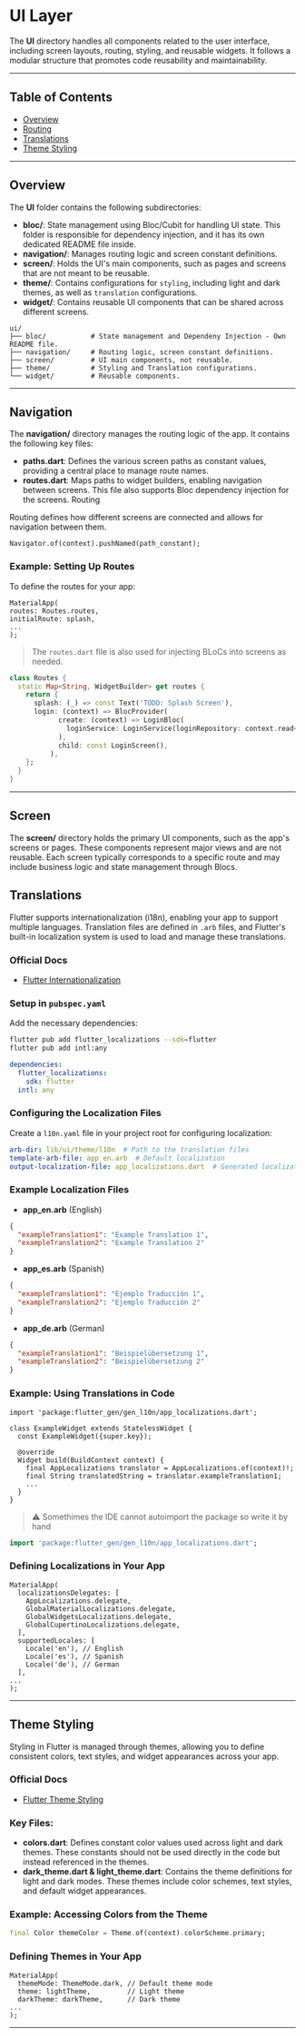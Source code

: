 
# UI Layer

The **UI** directory handles all components related to the user interface, including screen layouts, routing, styling, and reusable widgets. It follows a modular structure that promotes code reusability and maintainability.

---

## Table of Contents

- [Overview](#overview)
- [Routing](#Navigation)
- [Translations](#translations)
- [Theme Styling](#theme-styling)

---

## Overview

The **UI** folder contains the following subdirectories:

- **bloc/**: State management using Bloc/Cubit for handling UI state. This folder is responsible for dependency injection, and it has its own dedicated README file inside.
- **navigation/**: Manages routing logic and screen constant definitions.
- **screen/**: Holds the UI's main components, such as pages and screens that are not meant to be reusable.
- **theme/**: Contains configurations for `styling`, including light and dark themes, as well as `translation` configurations.
- **widget/**: Contains reusable UI components that can be shared across different screens.


```
ui/
├── bloc/           # State management and Dependeny Injection - Own README file.
├── navigation/     # Routing logic, screen constant definitions.
├── screen/         # UI main components, not reusable.
├── theme/          # Styling and Translation configurations.
└── widget/         # Reusable components.
```

---

## Navigation

The **navigation/** directory manages the routing logic of the app. It contains the following key files:

- **paths.dart**: Defines the various screen paths as constant values, providing a central place to manage route names.
- **routes.dart**: Maps paths to widget builders, enabling navigation between screens. This file also supports Bloc dependency injection for the screens.
  Routing

Routing defines how different screens are connected and allows for navigation between them.

```
Navigator.of(context).pushNamed(path_constant);
```

### Example: Setting Up Routes

To define the routes for your app:

```
MaterialApp(
routes: Routes.routes,
initialRoute: splash,
...
);
```

> The `routes.dart` file is also used for injecting BLoCs into screens as needed.

```dart
class Routes {
  static Map<String, WidgetBuilder> get routes {
    return {
      splash: (_) => const Text('TODO: Splash Screen'),
      login: (context) => BlocProvider(
            create: (context) => LoginBloc(
              loginService: LoginService(loginRepository: context.read<ILoginRepository>()),
            ),
            child: const LoginScreen(),
          ),
    };
  }
}
```
---

## Screen

The **screen/** directory holds the primary UI components, such as the app's screens or pages. These components represent major views and are not reusable. Each screen typically corresponds to a specific route and may include business logic and state management through Blocs.


## Translations

Flutter supports internationalization (i18n), enabling your app to support multiple languages. Translation files are defined in `.arb` files, and Flutter's built-in localization system is used to load and manage these translations.

### Official Docs
- [Flutter Internationalization](https://docs.flutter.dev/ui/accessibility-and-internationalization/internationalization)

### Setup in `pubspec.yaml`

Add the necessary dependencies:

```bash
flutter pub add flutter_localizations --sdk=flutter
flutter pub add intl:any
```

```yaml  
dependencies:
  flutter_localizations:
    sdk: flutter
  intl: any  
```

### Configuring the Localization Files

Create a `l10n.yaml` file in your project root for configuring localization:

```yaml
arb-dir: lib/ui/theme/l10n  # Path to the translation files
template-arb-file: app_en.arb  # Default localization
output-localization-file: app_localizations.dart  # Generated localization file
```

### Example Localization Files

- **app_en.arb** (English)

```json
{
  "exampleTranslation1": "Example Translation 1",
  "exampleTranslation2": "Example Translation 2"
}
```

- **app_es.arb** (Spanish)

```json
{
  "exampleTranslation1": "Ejemplo Traducción 1",
  "exampleTranslation2": "Ejemplo Traducción 2"
}
```

- **app_de.arb** (German)

```json
{
  "exampleTranslation1": "Beispielübersetzung 1",
  "exampleTranslation2": "Beispielübersetzung 2"
}
```


### Example: Using Translations in Code

```
import 'package:flutter_gen/gen_l10n/app_localizations.dart';

class ExampleWidget extends StatelessWidget {
  const ExampleWidget({super.key});

  @override
  Widget build(BuildContext context) {
    final AppLocalizations translator = AppLocalizations.of(context)!;
    final String translatedString = translator.exampleTranslation1;
    ...
  }
}
```
> ⚠ Somethimes the IDE cannot autoimport the package so write it by hand
```dart
import 'package:flutter_gen/gen_l10n/app_localizations.dart';
```


### Defining Localizations in Your App

```
MaterialApp(
  localizationsDelegates: [
    AppLocalizations.delegate,
    GlobalMaterialLocalizations.delegate,
    GlobalWidgetsLocalizations.delegate,
    GlobalCupertinoLocalizations.delegate,
  ],
  supportedLocales: [
    Locale('en'), // English
    Locale('es'), // Spanish
    Locale('de'), // German
  ],
...
);
```

---

## Theme Styling

Styling in Flutter is managed through themes, allowing you to define consistent colors, text styles, and widget appearances across your app.

### Official Docs
- [Flutter Theme Styling](https://docs.flutter.dev/cookbook/design/themes)

### Key Files:

- **colors.dart**: Defines constant color values used across light and dark themes. These constants should not be used directly in the code but instead referenced in the themes.
- **dark_theme.dart & light_theme.dart**: Contains the theme definitions for light and dark modes. These themes include color schemes, text styles, and default widget appearances.

### Example: Accessing Colors from the Theme

```dart
final Color themeColor = Theme.of(context).colorScheme.primary;
```

### Defining Themes in Your App

```
MaterialApp(
  themeMode: ThemeMode.dark, // Default theme mode
  theme: lightTheme,         // Light theme
  darkTheme: darkTheme,      // Dark theme
...
);
```
---
